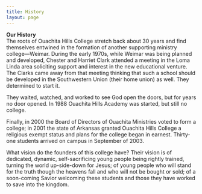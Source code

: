 ```yaml
---
title: History
layout: page
---
```

**Our History**  
The roots of Ouachita Hills College stretch back about 30 years and find themselves 
entwined in the formation of another supporting ministry college—Weimar. During the early 
1970s, while Weimar was being planned and developed, Chester and Harriet Clark attended a 
meeting in the Loma Linda area soliciting support and interest in the new educational 
venture. The Clarks came away from that meeting thinking that such a school should be 
developed in the Southwestern Union (their home union) as well. They determined to start it.

They waited, watched, and worked to see God open the doors, but for years no door opened. 
In 1988 Ouachita Hills Academy was started, but still no college.

Finally, in 2000 the Board of Directors of Ouachita Ministries voted to form a college; in 
2001 the state of Arkansas granted Ouachita Hills College a religious exempt status and 
plans for the college began in earnest. Thirty-one students arrived on campus in September 
of 2003.

What vision do the founders of this college have? Their vision is of dedicated, dynamic, 
self-sacrificing young people being rightly trained, turning the world up-side-down for 
Jesus; of young people who will stand for the truth though the heavens fall and who will 
not be bought or sold; of a soon-coming Savior welcoming these students and those they have 
worked to save into the kingdom.